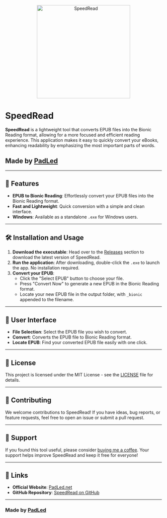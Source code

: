 <div align="center">
    <img src="https://res.cloudinary.com/dnovuwm1w/image/upload/q_auto:good/v1720684808/gorilla1_jgwlrb.avif" alt="SpeedRead" width="300">
</div>

# SpeedRead

**SpeedRead** is a lightweight tool that converts EPUB files into the Bionic Reading format, allowing for a more focused and efficient reading experience. This application makes it easy to quickly convert your eBooks, enhancing readability by emphasizing the most important parts of words.

## Made by [PadLed](https://padled.net)

---

## 🚀 Features

- **EPUB to Bionic Reading**: Effortlessly convert your EPUB files into the Bionic Reading format.
- **Fast and Lightweight**: Quick conversion with a simple and clean interface.
- **Windows**: Available as a standalone `.exe` for Windows users.

---

## 🛠 Installation and Usage

1. **Download the executable**: Head over to the [Releases](https://github.com/Padled/SpeedRead/releases) section to download the latest version of SpeedRead.
2. **Run the application**: After downloading, double-click the `.exe` to launch the app. No installation required.
3. **Convert your EPUB**: 
   - Click the "Select EPUB" button to choose your file.
   - Press "Convert Now" to generate a new EPUB in the Bionic Reading format.
   - Locate your new EPUB file in the output folder, with `_bionic` appended to the filename.

---

## 🎨 User Interface

- **File Selection**: Select the EPUB file you wish to convert.
- **Convert**: Converts the EPUB file to Bionic Reading format.
- **Locate EPUB**: Find your converted EPUB file easily with one click.

---

## 📄 License

This project is licensed under the MIT License - see the [LICENSE](LICENSE) file for details.

---

## 🤝 Contributing

We welcome contributions to SpeedRead! If you have ideas, bug reports, or feature requests, feel free to open an issue or submit a pull request.

---

## 🙌 Support

If you found this tool useful, please consider [buying me a coffee](https://www.buymeacoffee.com/paddymac). Your support helps improve SpeedRead and keep it free for everyone!

---

## 🔗 Links

- **Official Website**: [PadLed.net](https://padled.net)
- **GitHub Repository**: [SpeedRead on GitHub](https://github.com/Padled/SpeedRead)

---

### Made by [PadLed](https://padled.net)
